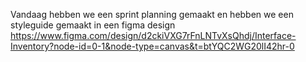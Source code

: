 Vandaag hebben we een sprint planning gemaakt en hebben we een styleguide gemaakt in een figma design
https://www.figma.com/design/d2ckiVXG7rFnLNTvXsQhdj/Interface-Inventory?node-id=0-1&node-type=canvas&t=btYQC2WG20lI42hr-0



